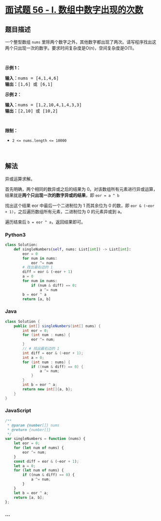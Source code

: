 # [面试题 56 - I. 数组中数字出现的次数](https://leetcode.cn/problems/shu-zu-zhong-shu-zi-chu-xian-de-ci-shu-lcof/)

## 题目描述

<p>一个整型数组 <code>nums</code> 里除两个数字之外，其他数字都出现了两次。请写程序找出这两个只出现一次的数字。要求时间复杂度是O(n)，空间复杂度是O(1)。</p>

<p>&nbsp;</p>

<p><strong>示例 1：</strong></p>

<pre><strong>输入：</strong>nums = [4,1,4,6]
<strong>输出：</strong>[1,6] 或 [6,1]
</pre>

<p><strong>示例 2：</strong></p>

<pre><strong>输入：</strong>nums = [1,2,10,4,1,4,3,3]
<strong>输出：</strong>[2,10] 或 [10,2]</pre>

<p>&nbsp;</p>

<p><strong>限制：</strong></p>

<ul>
	<li><code>2 &lt;= nums.length &lt;= 10000</code></li>
</ul>

<p>&nbsp;</p>

## 解法

异或运算求解。

首先明确，两个相同的数异或之后的结果为 0。对该数组所有元素进行异或运算，结果就是**两个只出现一次的数字异或的结果**，即 `eor = a ^ b`

找出这个结果 eor 中最后一个二进制位为 1 而其余位为 0 的数，即 `eor & (~eor + 1)`，之后遍历数组所有元素，二进制位为 0 的元素异或到 a。

遍历结束后 `b = eor ^ a`，返回结果即可。

<!-- tabs:start -->

### **Python3**

```python
class Solution:
    def singleNumbers(self, nums: List[int]) -> List[int]:
        eor = 0
        for num in nums:
            eor ^= num
        # 找出最右边的 1
        diff = eor & (~eor + 1)
        a = 0
        for num in nums:
            if (num & diff) == 0:
                a ^= num
        b = eor ^ a
        return [a, b]
```

### **Java**

```java
class Solution {
    public int[] singleNumbers(int[] nums) {
        int eor = 0;
        for (int num : nums) {
            eor ^= num;
        }
        // # 找出最右边的 1
        int diff = eor & (~eor + 1);
        int a = 0;
        for (int num : nums) {
            if ((num & diff) == 0) {
                a ^= num;
            }
        }
        int b = eor ^ a;
        return new int[]{a, b};
    }
}
```

### **JavaScript**

```js
/**
 * @param {number[]} nums
 * @return {number[]}
 */
var singleNumbers = function (nums) {
    let eor = 0;
    for (let num of nums) {
        eor ^= num;
    }
    const diff = eor & (~eor + 1);
    let a = 0;
    for (let num of nums) {
        if ((num & diff) == 0) {
            a ^= num;
        }
    }
    let b = eor ^ a;
    return [a, b];
};
```

### **...**

```

```

<!-- tabs:end -->
